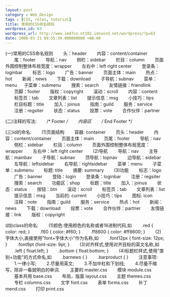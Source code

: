 ```yaml
---
layout: post
category : Web_Design
tags : [CSS, roles, tutorial]
title: 常用的CSS命名规则
wordpress_id: 63
wordpress_url: http://www.im47cn.nt102.idcwind.net/wordpress/?p=63
date: 2008-03-21 09:55:39.000000000 +08:00
---
```

(一)常用的CSS命名规则
　　头：header
　　内容：content/container
　　尾：footer
　　导航：nav
　　侧栏：sidebar
　　栏目：column
　　页面外围控制整体布局宽度：wrapper
　　左右中：left right center
　　登录条：loginbar
　　标志：logo
　　广告：banner
　　页面主体：main
　　热点：hot
　　新闻：news
　　下载：download
　　子导航：subnav
　　菜单：menu
　 子菜单：submenu
　　搜索：search
　　友情链接：friendlink
　　页脚：footer
　　版权：copyright
　　滚动：scroll
　　内容：content
　　标签页：tab
　　文章列表：list
　　提示信息：msg
　　小技巧：tips
　　栏目标题：title
　　加入：joinus
　　指南：guild
　　服务：service
　　注册：regsiter
　　状态：status
　　投票：vote
　　合作伙伴：partner

(二)注释的写法:
　　/* Footer */
　　内容区
　　/* End Footer */

(三)id的命名:
　　(1)页面结构
　　容器: container
　　页头：header
　　内容：content/container
　　页面主体：main
　　页尾：footer
　　导航：nav
　　侧栏：sidebar
　　栏目：column
　　页面外围控制整体布局宽度：wrapper
　　左右中：left right center
　　(2)导航
　　导航：nav
　　主导航：mainbav
　　子导航：subnav
　　顶导航：topnav
　　边导航：sidebar
　　左导航：leftsidebar
　　右导航：rightsidebar
　　菜单：menu
　　子菜单：submenu
　　标题: title
　　摘要: summary
　　(3)功能
　　标志：logo
　　广告：banner
　　登陆：login
　　登录条：loginbar
　　注册：regsiter
　　搜索：search
　　功能区：shop
　　标题：title
　　加入：joinus
　　状态：status
　　按钮：btn
　　滚动：scroll
　　标签页：tab
　　文章列表：list
　　提示信息：msg
　　当前的: current
　　小技巧：tips
　　图标: icon
　　注释：note
　　指南：guild
　　服务：service
　　热点：hot
　　新闻：news
　　下载：download
　　投票：vote
　　合作伙伴：partner
　　友情链接：link
　　版权：copyright

(四)class的命名:
　　(1)颜色:使用颜色的名称或者16进制代码,如
　　.red { color: red; }
　　.f60 { color: #f60; }
　　.ff8600 { color: #ff8600; }
　　(2)字体大小,直接使用"font+字体大小"作为名称,如
　　.font12px { font-size: 12px; }
　　.font9pt {font-size: 9pt; }
　　(3)对齐样式,使用对齐目标的英文名称,如
　　.left { float:left; }
　　.bottom { float:bottom; }
　　(4)标题栏样式,使用"类别+功能"的方式命名,如
　　.barnews { }
　　.barproduct { }
　　注意事项:
　　1.一律小写;
　　2.尽量用英文;
　　3.不加中杠和下划线;
　　4.尽量不缩写，除非一看就明白的单词.
　　主要的 master.css
　　模块 module.css
　　基本共用 base.css
　　布局，版面 layout.css
　　主题 themes.css
　　专栏 columns.css
　　文字 font.css
　　表单 forms.css
　　补丁 mend.css
　　打印 print.css
